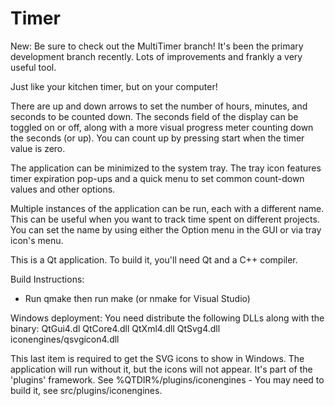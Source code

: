 Timer
=====

New: Be sure to check out the MultiTimer branch! It's been the primary development branch recently. Lots of improvements and frankly a very useful tool.

Just like your kitchen timer, but on your computer!

There are up and down arrows to set the number of hours, minutes, and seconds to be counted down.
The seconds field of the display can be toggled on or off, along with a more visual progress meter counting down the seconds (or up).
You can count up by pressing start when the timer value is zero.

The application can be minimized to the system tray. The tray icon features timer expiration pop-ups and a quick menu to set common count-down values and other options.

Multiple instances of the application can be run, each with a different name.
This can be useful when you want to track time spent on different projects. 
You can set the name by using either the Option menu in the GUI or via tray icon's menu.

This is a Qt application. To build it, you'll need Qt and a C++ compiler.

Build Instructions:
* Run qmake then run make (or nmake for Visual Studio)

Windows deployment:
You need distribute the following DLLs along with the binary:
QtGui4.dl
QtCore4.dll
QtXml4.dll
QtSvg4.dll
iconengines/qsvgicon4.dll

This last item is required to get the SVG icons to show in Windows. The application will run without it, but the icons will not appear.
It's part of the 'plugins' framework. See %QTDIR%/plugins/iconengines - You may need to build it, see src/plugins/iconengines.
